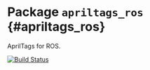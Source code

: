 # Package `apriltags_ros` {#apriltags_ros}

AprilTags for ROS.

[![Build Status](https://api.travis-ci.org/RIVeR-Lab/apriltags_ros.png)](https://travis-ci.org/RIVeR-Lab/apriltags_ros)
